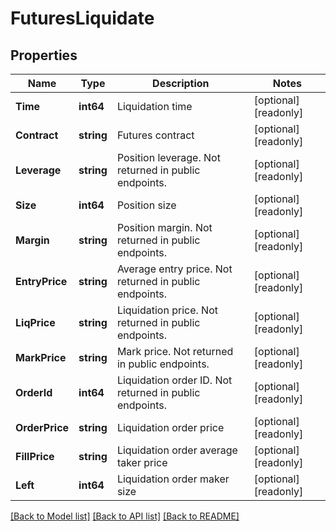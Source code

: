 # FuturesLiquidate

## Properties

Name | Type | Description | Notes
------------ | ------------- | ------------- | -------------
**Time** | **int64** | Liquidation time | [optional] [readonly] 
**Contract** | **string** | Futures contract | [optional] [readonly] 
**Leverage** | **string** | Position leverage. Not returned in public endpoints. | [optional] [readonly] 
**Size** | **int64** | Position size | [optional] [readonly] 
**Margin** | **string** | Position margin. Not returned in public endpoints. | [optional] [readonly] 
**EntryPrice** | **string** | Average entry price. Not returned in public endpoints. | [optional] [readonly] 
**LiqPrice** | **string** | Liquidation price. Not returned in public endpoints. | [optional] [readonly] 
**MarkPrice** | **string** | Mark price. Not returned in public endpoints. | [optional] [readonly] 
**OrderId** | **int64** | Liquidation order ID. Not returned in public endpoints. | [optional] [readonly] 
**OrderPrice** | **string** | Liquidation order price | [optional] [readonly] 
**FillPrice** | **string** | Liquidation order average taker price | [optional] [readonly] 
**Left** | **int64** | Liquidation order maker size | [optional] [readonly] 

[[Back to Model list]](../README.md#documentation-for-models) [[Back to API list]](../README.md#documentation-for-api-endpoints) [[Back to README]](../README.md)


